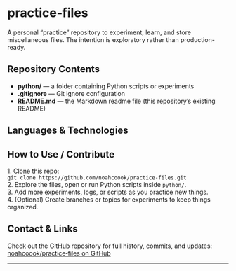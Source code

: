 <!DOCTYPE html>
<html lang="en">
<body>

  <h1>practice‑files</h1>
  <p>
    A personal “practice” repository to experiment, learn, and store miscellaneous files.  
    The intention is exploratory rather than production-ready.
  </p>

  <h2>Repository Contents</h2>
  <ul class="file-list">
    <li><strong>python/</strong> — a folder containing Python scripts or experiments</li>
    <li><strong>.gitignore</strong> — Git ignore configuration</li>
    <li><strong>README.md</strong> — the Markdown readme file (this repository’s existing README)</li>
  </ul>

  <h2>Languages & Technologies</h2>
  

  <h2>How to Use / Contribute</h2>
  <p>
    1. Clone this repo:<br />
    <code>git clone https://github.com/noahcoook/practice-files.git</code><br />
    2. Explore the files, open or run Python scripts inside <code>python/</code>.<br />
    3. Add more experiments, logs, or scripts as you practice new things.<br />
    4. (Optional) Create branches or topics for experiments to keep things organized.
  </p>

  <h2>Contact & Links</h2>
  <p>
    Check out the GitHub repository for full history, commits, and updates:<br />
    <a href="https://github.com/noahcoook/practice-files">noahcoook/practice‑files on GitHub</a>
  </p>

  <hr />
  <p style="font-size: 0.9em; color: #666;">
  </p>

</body>
</html>
